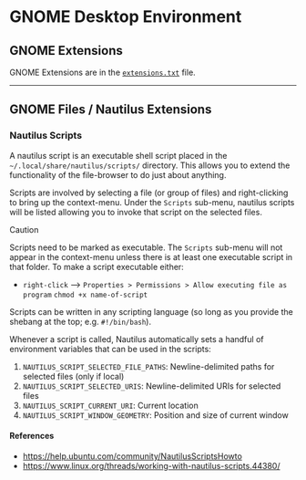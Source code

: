 # GNOME Desktop Environment

## GNOME Extensions

GNOME Extensions are in the [`extensions.txt`](extensions.txt) file.

---

## GNOME Files / Nautilus Extensions

### Nautilus Scripts

A nautilus script is an executable shell script placed in the `~/.local/share/nautilus/scripts/` directory. This allows you to extend the functionality of the file-browser to do just about anything.

Scripts are involved by selecting a file (or group of files) and right-clicking to bring up the context-menu. Under the `Scripts` sub-menu, nautilus scripts will be listed allowing you to invoke that script on the selected files.

> [!CAUTION]
> Scripts need to be marked as executable. The `Scripts` sub-menu will not appear in the context-menu unless there is at least one executable script in that folder. To make a script executable either:
> - `right-click` --> `Properties > Permissions > Allow executing file as program`
> `chmod +x name-of-script`

Scripts can be written in any scripting language (so long as you provide the shebang at the top; e.g. `#!/bin/bash`).

Whenever a script is called, Nautilus automatically sets a handful of environment variables that can be used in the scripts:
1. `NAUTILUS_SCRIPT_SELECTED_FILE_PATHS`: Newline-delimited paths for selected files (only if local)
2. `NAUTILUS_SCRIPT_SELECTED_URIS`: Newline-delimited URIs for selected files
3. `NAUTILUS_SCRIPT_CURRENT_URI`: Current location
4. `NAUTILUS_SCRIPT_WINDOW_GEOMETRY`: Position and size of current window

#### References 

- https://help.ubuntu.com/community/NautilusScriptsHowto
- https://www.linux.org/threads/working-with-nautilus-scripts.44380/
